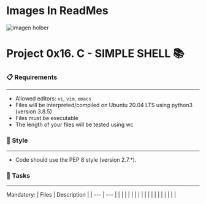 # Images In ReadMes
![imagen holber](https://user-images.githubusercontent.com/84213405/144295429-cf294c26-3e32-48c4-b08a-661c37f0ca4e.jpg)

# Project 0x16. C - SIMPLE SHELL 📚

### 📋 Requirements
***
* Allowed editors: `vi`, `vim`, `emacs`
* Files will be interpreted/compiled on Ubuntu 20.04 LTS using python3 (version 3.8.5)
* Files must be executable
* The length of your files will be tested using wc

### 🎨 Style
***
* Code should use the PEP 8 style (version 2.7.*).

### 🎯 Tasks
***
Mandatory:
| Files | Description |
| --- | --- |
| []() |  |
| []() |  |
| []() |  |
| []() |  |
| []() |  |
| []() |  |
